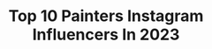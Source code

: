---
title: Top 10 Painters Instagram Influencers In 2023
description: >-
  Find top painters Instagram influencers in 2023. Most popular hashtags: #contemporaryart #portrait #digitalart.
platform: Instagram
hits: 5020
text_top: Discover the most popular Instagram influencers on inBeat.
text_bottom: Our platform has 5020 Instagram influencers like this for you to contact.
profiles:
  - username: "ali_kiani_amin"
    fullname: >-
      Ali Kiani Amin
    bio: >-
      Painter
    location: "United States"
    followers: 14535
    engagement: 1153
    commentsToLikes: 0.031623
    id: ck14jh00rkaqu0i19oq0gey8w
    verified: false
    hashtags: "#digitalart, #digitalpainting, #sketch, #procreate"
  - username: "coreyklamb"
    fullname: >-
      Corey K Lamb
    bio: >-
      Painter
    location: "United States"
    followers: 8931
    engagement: 945
    commentsToLikes: 0.030351
    id: ck0vvwjtdr3700i190864f5g9
    verified: false
    hashtags: "#objects, #contemporaryart, #painting, #newromantics"
  - username: "mad.dog.jones"
    fullname: >-
      Mad Dog Jones
    bio: >-
      PAINTER
    location: "United States"
    followers: 301259
    engagement: 604
    commentsToLikes: 0.013114
    id: ck0vyxcgq68rl0i19g2cpa6qx
    verified: true
    hashtags: "#cyberpunk, #scifiart, #vaporwaveaesthetic, #pinkaesthetics"
  - username: "lolagil"
    fullname: >-
      Lola Gil
    bio: >-
      Painter
    location: "United States"
    followers: 75869
    engagement: 372
    commentsToLikes: 0.012089
    id: ck6u5z7zzcm2g0j71v63q6uyi
    verified: false
    hashtags: "#escapism, #detail, #portrait, #wip"
  - username: "amin_rostamizadeh"
    fullname: >-
      Amin Rostamizadeh
    bio: >-
      Painter
    location: "Iran"
    followers: 3319
    engagement: 1223
    commentsToLikes: 0.063327
    id: ckaoxrv4eegqk0i7844vj2eum
    verified: false
    hashtags: "#erosionseries, #contemporaryart, #iranianartists, #iran"
  - username: "johayartist"
    fullname: >-
      Jo Hay
    bio: >-
      Painter
    location: "United States"
    followers: 2877
    engagement: 1425
    commentsToLikes: 0.103562
    id: ck15qu1o54n5m0i19sd0ngfdj
    verified: false
    hashtags: "#ruthbaderginsburg, #joebiden, #persisters, #womensupportingwomen"
  - username: "steve.salo"
    fullname: >-
      Steve Salo
    bio: >-
      painter
    location: "United States"
    followers: 6432
    engagement: 442
    commentsToLikes: 0.058201
    id: ck6ufbdpkw1qt0j717atvnguv
    verified: false
    hashtags: "#detox, #nitramcharcoal"
  - username: "haley.josephs"
    fullname: >-
      🕳🐇
    bio: >-
      PAINTER
    location: "United States"
    followers: 14247
    engagement: 906
    commentsToLikes: 0.029804
    id: ck0vzrbqraj0m0i198edb3wwz
    verified: false
    hashtags: "#iloveanimals, #cuties, #freshmilk, #wholefoodsiscorperate"
  - username: "silvioporzionato"
    fullname: >-
      Silvio Porzionato
    bio: >-
      Painter
    location: "Italy"
    followers: 31642
    engagement: 374
    commentsToLikes: 0.026373
    id: ck14j1tuli7g80i19rkiojxdj
    verified: false
    hashtags: "#oiloncanvaspainting, #blackandwhite, #oliosutela, #repost"
  - username: "endmion1"
    fullname: >-
      이정석
    bio: >-
      Painter
    location: "United States"
    followers: 114340
    engagement: 1117
    commentsToLikes: 0.008819
    id: ck1347wqyv5kg0i19700z500s
    verified: false
    hashtags: "#winter, #corelpainter, #illustration, #stars"
---